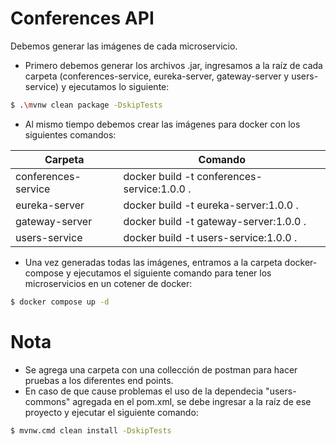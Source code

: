 # Conferences API

Debemos generar las imágenes de cada microservicio.

* Primero debemos generar los archivos .jar, ingresamos a la raíz de cada carpeta (conferences-service, eureka-server, gateway-server y users-service) y ejecutamos lo siguiente:

```sh
$ .\mvnw clean package -DskipTests
```

* Al mismo tiempo debemos crear las imágenes para docker con los siguientes comandos:

| Carpeta | Comando |
| ------ | ------ |
| conferences-service | docker build -t conferences-service:1.0.0 . |
| eureka-server | docker build -t eureka-server:1.0.0 . |
| gateway-server | docker build -t gateway-server:1.0.0 . |
| users-service | docker build -t users-service:1.0.0 . |

* Una vez generadas todas las imágenes, entramos a la carpeta docker-compose y ejecutamos el siguiente comando para tener los microservicios en un cotener de docker:

```sh
$ docker compose up -d
```

# Nota

- Se agrega una carpeta con una collección de postman para hacer pruebas a los diferentes end points.
- En caso de que cause problemas el uso de la dependecia "users-commons" agregada en el pom.xml, se debe ingresar a la raíz de ese proyecto y ejecutar el siguiente comando:

```sh
$ mvnw.cmd clean install -DskipTests
```
    